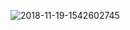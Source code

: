 ![2018-11-19-1542602745](https://user-images.githubusercontent.com/33805349/48686867-5d964480-ebe4-11e8-9865-d709b9115941.jpg)

